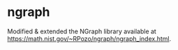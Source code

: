 # ngraph

Modified & extended the NGraph library available at https://math.nist.gov/~RPozo/ngraph/ngraph_index.html.
